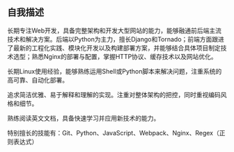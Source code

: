 ## 自我描述

长期专注Web开发，具备完整架构和开发大型网站的能力，能够融通前后端主流技术和解决方案。后端以Python为主力，擅长Django和Tornado；前端方面跟进了最新的工程化实践、模块化开发以及构建部署方案，并能够结合具体项目制定技术选型；熟悉Nginx的部署与配置，掌握HTTP协议、缓存技术以及网站优化。

长期Linux使用经验，能够熟练运用Shell或Python脚本来解决问题，注重系统的高可靠、自动化部署。

追求简洁优雅、易于解释和理解的实现。注重对整体架构的把控，同时重视编码风格和细节。

熟练阅读英文文档，具备快速学习并应用新技术的能力。

特别擅长的技能有：Git、Python、JavaScript、Webpack、Nginx、Regex（正则表达式）
